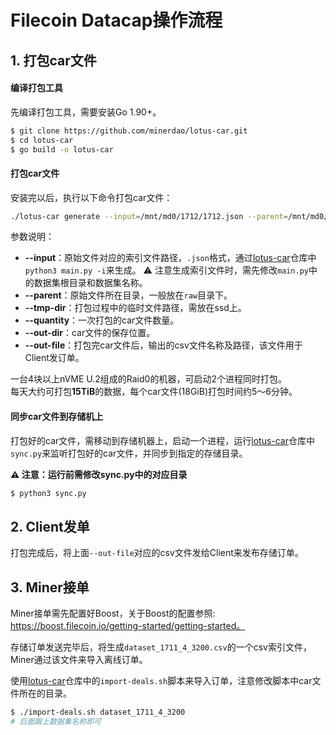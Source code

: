 # Filecoin Datacap操作流程

## 1. 打包car文件
#### 编译打包工具
先编译打包工具，需要安装Go 1.90+。
```sh
$ git clone https://github.com/minerdao/lotus-car.git
$ cd lotus-car
$ go build -o lotus-car
```

#### 打包car文件
安装完以后，执行以下命令打包car文件：
```sh
./lotus-car generate --input=/mnt/md0/1712/1712.json --parent=/mnt/md0/1712/raw --tmp-dir=/mnt/md0/tmp1 --quantity=320 --out-dir=/mnt/md0/car/dataset_1712_3_320  --out-file=/home/fil/csv/dataset_1712_3_320.csv
```
参数说明：
- **--input**：原始文件对应的索引文件路径，`.json`格式，通过[lotus-car](https://github.com/minerdao/lotus-car.git)仓库中`python3 main.py -i`来生成。
  ⚠️ 注意生成索引文件时，需先修改`main.py`中的数据集根目录和数据集名称。
- **--parent**：原始文件所在目录，一般放在`raw`目录下。
- **--tmp-dir**：打包过程中的临时文件路径，需放在ssd上。
- **--quantity**：一次打包的car文件数量。
- **--out-dir**：car文件的保存位置。
- **--out-file**：打包完car文件后，输出的csv文件名称及路径，该文件用于Client发订单。

一台4块以上nVME U.2组成的Raid0的机器，可启动2个进程同时打包。  
每天大约可打包**15TiB**的数据，每个car文件(18GiB)打包时间约5～6分钟。

#### 同步car文件到存储机上
打包好的car文件，需移动到存储机器上，启动一个进程，运行[lotus-car](https://github.com/minerdao/lotus-car.git)仓库中`sync.py`来监听打包好的car文件，并同步到指定的存储目录。

**⚠️ 注意：运行前需修改sync.py中的对应目录**
```sh
$ python3 sync.py
```

## 2. Client发单
打包完成后，将上面`--out-file`对应的csv文件发给Client来发布存储订单。

## 3. Miner接单
Miner接单需先配置好Boost，关于Boost的配置参照: https://boost.filecoin.io/getting-started/getting-started。

存储订单发送完毕后，将生成`dataset_1711_4_3200.csv`的一个csv索引文件，Miner通过该文件来导入离线订单。

使用[lotus-car](https://github.com/minerdao/lotus-car.git)仓库中的`import-deals.sh`脚本来导入订单，注意修改脚本中car文件所在的目录。
```sh
$ ./import-deals.sh dataset_1711_4_3200
# 后面跟上数据集名称即可
```